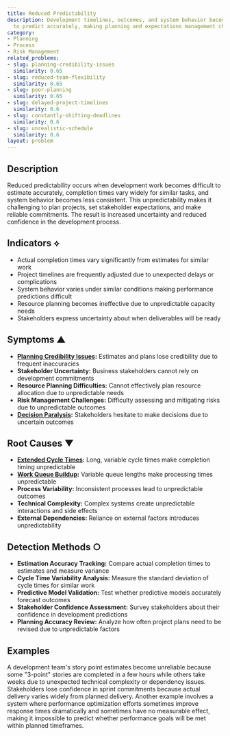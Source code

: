 ```yaml
---
title: Reduced Predictability
description: Development timelines, outcomes, and system behavior become difficult
  to predict accurately, making planning and expectations management challenging.
category:
- Planning
- Process
- Risk Management
related_problems:
- slug: planning-credibility-issues
  similarity: 0.65
- slug: reduced-team-flexibility
  similarity: 0.65
- slug: poor-planning
  similarity: 0.65
- slug: delayed-project-timelines
  similarity: 0.6
- slug: constantly-shifting-deadlines
  similarity: 0.6
- slug: unrealistic-schedule
  similarity: 0.6
layout: problem
---
```


## Description

Reduced predictability occurs when development work becomes difficult to estimate accurately, completion times vary widely for similar tasks, and system behavior becomes less consistent. This unpredictability makes it challenging to plan projects, set stakeholder expectations, and make reliable commitments. The result is increased uncertainty and reduced confidence in the development process.

## Indicators ⟡

- Actual completion times vary significantly from estimates for similar work
- Project timelines are frequently adjusted due to unexpected delays or complications
- System behavior varies under similar conditions making performance predictions difficult
- Resource planning becomes ineffective due to unpredictable capacity needs
- Stakeholders express uncertainty about when deliverables will be ready

## Symptoms ▲

- **[Planning Credibility Issues](planning-credibility-issues.md):** Estimates and plans lose credibility due to frequent inaccuracies
- **Stakeholder Uncertainty:** Business stakeholders cannot rely on development commitments
- **Resource Planning Difficulties:** Cannot effectively plan resource allocation due to unpredictable needs
- **Risk Management Challenges:** Difficulty assessing and mitigating risks due to unpredictable outcomes
- **[Decision Paralysis](decision-paralysis.md):** Stakeholders hesitate to make decisions due to uncertain outcomes

## Root Causes ▼

- **[Extended Cycle Times](extended-cycle-times.md):** Long, variable cycle times make completion timing unpredictable
- **[Work Queue Buildup](work-queue-buildup.md):** Variable queue lengths make processing times unpredictable
- **Process Variability:** Inconsistent processes lead to unpredictable outcomes
- **Technical Complexity:** Complex systems create unpredictable interactions and side effects
- **External Dependencies:** Reliance on external factors introduces unpredictability

## Detection Methods ○

- **Estimation Accuracy Tracking:** Compare actual completion times to estimates and measure variance
- **Cycle Time Variability Analysis:** Measure the standard deviation of cycle times for similar work
- **Predictive Model Validation:** Test whether predictive models accurately forecast outcomes
- **Stakeholder Confidence Assessment:** Survey stakeholders about their confidence in development predictions
- **Planning Accuracy Review:** Analyze how often project plans need to be revised due to unpredictable factors

## Examples

A development team's story point estimates become unreliable because some "3-point" stories are completed in a few hours while others take weeks due to unexpected technical complexity or dependency issues. Stakeholders lose confidence in sprint commitments because actual delivery varies widely from planned delivery. Another example involves a system where performance optimization efforts sometimes improve response times dramatically and sometimes have no measurable effect, making it impossible to predict whether performance goals will be met within planned timeframes.